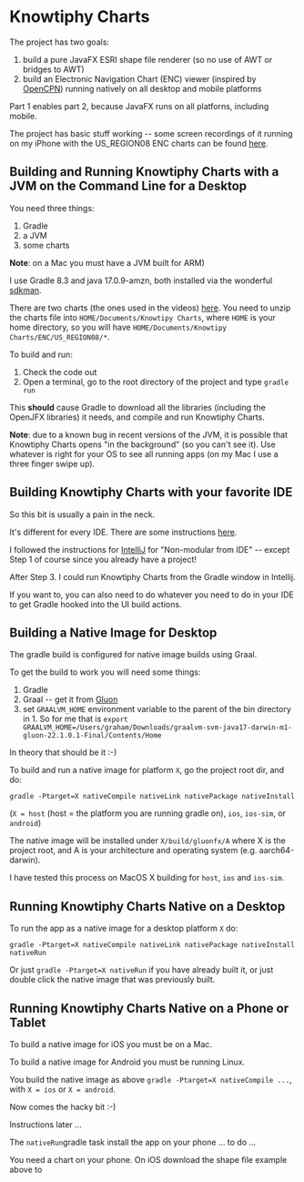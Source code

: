 # Knowtiphy Charts

The project has two goals:

1. build a pure JavaFX ESRI shape file renderer (so no use of AWT or bridges to AWT)
2. build an Electronic Navigation Chart (ENC) viewer (inspired by [OpenCPN](https://opencpn.org)) running natively on all desktop and mobile platforms

Part 1 enables part 2, because JavaFX runs on all platforns, including mobile.

The project has basic stuff working -- some screen recordings of it running on my iPhone with the US_REGION08 ENC charts can be found [here](https://github.com/aardy1/Charts/wiki/Videos-of-Knowtiphy-Charts-running-on-an-iPhone).

## Building and Running Knowtiphy Charts with a JVM on the Command Line for a Desktop

You need three things:
1. Gradle
2. a JVM
3. some charts

**Note**: on a Mac you must have a JVM built for ARM)

I use Gradle 8.3 and java 17.0.9-amzn, both installed via the wonderful [sdkman](https://sdkman.io/).

There are two charts (the ones used in the videos) [here](https://github.com/aardy1/Charts/files/13483291/ENC.zip). You need to unzip the charts file into `HOME/Documents/Knowtipy Charts`, where `HOME` is your home directory, so you will have `HOME/Documents/Knowtipy Charts/ENC/US_REGION08/*`.

To build and run:

1. Check the code out
2. Open a terminal, go to the root directory of the project and type `gradle run`

This **should** cause Gradle to download all the libraries (including the OpenJFX libraries) it needs, and compile and run Knowtiphy Charts.

**Note**: due to a known bug in recent versions of the JVM, it is possible that Knowtiphy Charts opens "in the background" (so you can't see it). Use whatever is right for your OS to see all running apps (on my Mac I use a three finger swipe up).

## Building Knowtiphy Charts with your favorite IDE

So this bit is usually a pain in the neck.

It's different for every IDE. There are some instructions [here](https://openjfx.io/openjfx-docs/#introduction).

I followed the instructions for [IntelliJ](https://openjfx.io/openjfx-docs/#IDE-Intellij) for "Non-modular from IDE" -- except Step 1 of course since you already have a project! 

After Step 3. I could run Knowtiphy Charts from the Gradle window in Intellij.

If you want to, you can also need to do whatever you need to do in your IDE to get Gradle hooked into the UI build actions.

## Building a Native Image for Desktop

The gradle build is configured for native image builds using Graal.

To get the build to work you will need some things:

1. Gradle
2. Graal -- get it from [Gluon](https://github.com/gluonhq/graal/releases/tag/gluon-22.1.0.1-Final)
3. set `GRAALVM_HOME` environment variable to the parent of the bin directory in 1. So for me that is `export GRAALVM_HOME=/Users/graham/Downloads/graalvm-svm-java17-darwin-m1-gluon-22.1.0.1-Final/Contents/Home`

In theory that should be it :-)

To build and run a native image for platform `X`, go the project root dir, and do:
```
gradle -Ptarget=X nativeCompile nativeLink nativePackage nativeInstall
```
(`X = host` (host = the platform you are running gradle on), `ios`, `ios-sim`, or `android`)

The native image will be installed under `X/build/gluonfx/A` where X is the project root, and A is your architecture and operating system (e.g. aarch64-darwin).

I have tested this process on MacOS X building for `host`, `ios` and `ios-sim`.

## Running Knowtiphy Charts Native on a Desktop

To run the app as a native image for a desktop platform `X` do:
```
gradle -Ptarget=X nativeCompile nativeLink nativePackage nativeInstall nativeRun
```
Or just `gradle -Ptarget=X nativeRun` if you have already built it, or just double click the native image that was previously built.

## Running Knowtiphy Charts Native on a Phone or Tablet

To build a native image for iOS you must be on a Mac.

To build a native image for Android you must be running Linux.

You build the native image as above `gradle -Ptarget=X nativeCompile ...`, with `X = ios` or `X = android`.

Now comes the hacky bit :-) 

Instructions later ...

The `nativeRun`gradle task install the app on your phone ... to do ...

You need a chart on your phone. On iOS download the shape file example above to 





